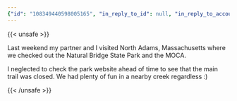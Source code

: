 ```yaml
---
{"id": "108349440598005165", "in_reply_to_id": null, "in_reply_to_account_id": null, "sensitive": false, "spoiler_text": "", "visibility": "unlisted", "language": "en", "replies_count": 0, "reblogs_count": 0, "favourites_count": 0, "edited_at": null, "reblog": null, "application": null, "account": {"id": "108219415927856966", "username": "brozek", "acct": "brozek", "display_name": "Brandon Rozek", "url": "https://fosstodon.org/@brozek", "avatar": "https://cdn.fosstodon.org/accounts/avatars/108/219/415/927/856/966/original/bae9f46f23936e79.jpg", "avatar_static": "https://cdn.fosstodon.org/accounts/avatars/108/219/415/927/856/966/original/bae9f46f23936e79.jpg", "header": "https://fosstodon.org/headers/original/missing.png", "header_static": "https://fosstodon.org/headers/original/missing.png", "noindex": true}, "media_attachments": [{"id": "108349402676794782", "type": "image", "url": "https://cdn.fosstodon.org/media_attachments/files/108/349/402/676/794/782/original/c720ddbaf4d810be.jpg", "preview_url": "https://cdn.fosstodon.org/media_attachments/files/108/349/402/676/794/782/small/c720ddbaf4d810be.jpg", "remote_url": null, "preview_remote_url": null, "text_url": null, "meta": {"original": {"width": 1280, "height": 960, "size": "1280x960", "aspect": 1.3333333333333333}, "small": {"width": 461, "height": 346, "size": "461x346", "aspect": 1.3323699421965318}, "focus": {"x": -1.0, "y": 0.03}}, "description": "Brandon sitting criss-crossed on a rock by a small creek.", "blurhash": "U9DmKdXB4WNXG}%eQ[RkO{avaR%N%XV=NFIr"}, {"id": "108349403579873291", "type": "image", "url": "https://cdn.fosstodon.org/media_attachments/files/108/349/403/579/873/291/original/9f1cdffa3863f149.jpg", "preview_url": "https://cdn.fosstodon.org/media_attachments/files/108/349/403/579/873/291/small/9f1cdffa3863f149.jpg", "remote_url": null, "preview_remote_url": null, "text_url": null, "meta": {"original": {"width": 960, "height": 1280, "size": "960x1280", "aspect": 0.75}, "small": {"width": 346, "height": 461, "size": "346x461", "aspect": 0.7505422993492408}, "focus": {"x": 0.0, "y": 0.0}}, "description": "Clare sitting on a rock by a creek", "blurhash": "U8D0DM8{M]E2GxIVNP?GFS?IjLE1pcsq$uNH"}], "mentions": [], "tags": [], "emojis": [], "card": null, "poll": null, "syndication": "https://fosstodon.org/@brozek/108349440598005165", "date": "2022-05-23T04:47:39.128Z"}
---
```

{{< unsafe >}}
<p>Last weekend my partner and I visited North Adams, Massachusetts where we checked out the Natural Bridge State Park and the MOCA. </p><p>I neglected to check the park website ahead of time to see that the main trail was closed. We had plenty of fun in a nearby creek regardless :)</p>
{{< /unsafe >}}
